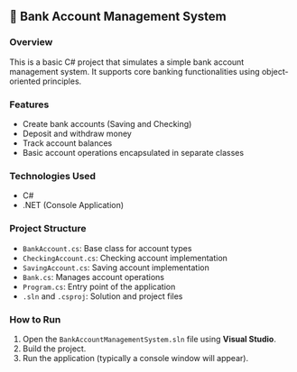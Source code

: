 ## 📘 Bank Account Management System

### Overview
This is a basic C# project that simulates a simple bank account management system. It supports core banking functionalities using object-oriented principles.

### Features
- Create bank accounts (Saving and Checking)
- Deposit and withdraw money
- Track account balances
- Basic account operations encapsulated in separate classes

### Technologies Used
- C#
- .NET (Console Application)

### Project Structure
- `BankAccount.cs`: Base class for account types  
- `CheckingAccount.cs`: Checking account implementation  
- `SavingAccount.cs`: Saving account implementation  
- `Bank.cs`: Manages account operations  
- `Program.cs`: Entry point of the application  
- `.sln` and `.csproj`: Solution and project files

### How to Run
1. Open the `BankAccountManagementSystem.sln` file using **Visual Studio**.
2. Build the project.
3. Run the application (typically a console window will appear).
